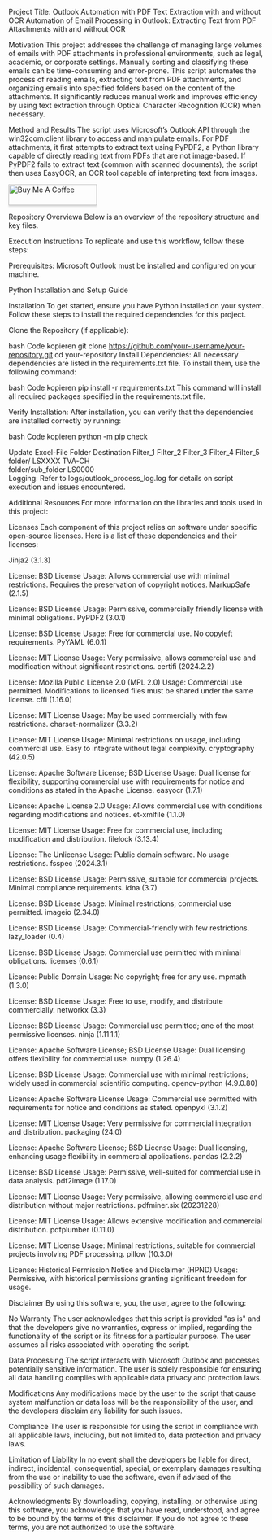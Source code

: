 Project Title: Outlook Automation with PDF Text Extraction with and without OCR
Automation of Email Processing in Outlook: Extracting Text from PDF Attachments with and without OCR

Motivation
This project addresses the challenge of managing large volumes of emails with PDF attachments in professional environments, such as legal, academic, or corporate settings. Manually sorting and classifying these emails can be time-consuming and error-prone. This script automates the process of reading emails, extracting text from PDF attachments, and organizing emails into specified folders based on the content of the attachments. It significantly reduces manual work and improves efficiency by using text extraction through Optical Character Recognition (OCR) when necessary.

Method and Results
The script uses Microsoft’s Outlook API through the win32com.client library to access and manipulate emails. For PDF attachments, it first attempts to extract text using PyPDF2, a Python library capable of directly reading text from PDFs that are not image-based. If PyPDF2 fails to extract text (common with scanned documents), the script then uses EasyOCR, an OCR tool capable of interpreting text from images.


<a href="buymeacoffee.com/lostmedoulle" target="_blank"><img src="https://www.buymeacoffee.com/assets/img/custom_images/orange_img.png" alt="Buy Me A Coffee" style="height: 41px !important;width: 174px !important;box-shadow: 0px 3px 2px 0px rgba(190, 190, 190, 0.5) !important;-webkit-box-shadow: 0px 3px 2px 0px rgba(190, 190, 190, 0.5) !important;" ></a>



Repository Overviewa
Below is an overview of the repository structure and key files.

Execution Instructions
To replicate and use this workflow, follow these steps:

Prerequisites:
Microsoft Outlook must be installed and configured on your machine.

Python Installation and Setup Guide

Installation
To get started, ensure you have Python installed on your system. Follow these steps to install the required dependencies for this project.

Clone the Repository (if applicable):

bash
Code kopieren
git clone https://github.com/your-username/your-repository.git
cd your-repository
Install Dependencies: All necessary dependencies are listed in the requirements.txt file. To install them, use the following command:

bash
Code kopieren
pip install -r requirements.txt
This command will install all required packages specified in the requirements.txt file.

Verify Installation: After installation, you can verify that the dependencies are installed correctly by running:

bash
Code kopieren
python -m pip check


Update Excel-File
Folder Destination	Filter_1	Filter_2	Filter_3	Filter_4	Filter_5
folder/	LSXXXX	TVA-CH			
folder/sub_folder	LS0000				
Logging:
Refer to logs/outlook_process_log.log for details on script execution and issues encountered.

Additional Resources
For more information on the libraries and tools used in this project:


Licenses
Each component of this project relies on software under specific open-source licenses. Here is a list of these dependencies and their licenses:

Jinja2 (3.1.3)

License: BSD License
Usage: Allows commercial use with minimal restrictions. Requires the preservation of copyright notices.
MarkupSafe (2.1.5)

License: BSD License
Usage: Permissive, commercially friendly license with minimal obligations.
PyPDF2 (3.0.1)

License: BSD License
Usage: Free for commercial use. No copyleft requirements.
PyYAML (6.0.1)

License: MIT License
Usage: Very permissive, allows commercial use and modification without significant restrictions.
certifi (2024.2.2)

License: Mozilla Public License 2.0 (MPL 2.0)
Usage: Commercial use permitted. Modifications to licensed files must be shared under the same license.
cffi (1.16.0)

License: MIT License
Usage: May be used commercially with few restrictions.
charset-normalizer (3.3.2)

License: MIT License
Usage: Minimal restrictions on usage, including commercial use. Easy to integrate without legal complexity.
cryptography (42.0.5)

License: Apache Software License; BSD License
Usage: Dual license for flexibility, supporting commercial use with requirements for notice and conditions as stated in the Apache License.
easyocr (1.7.1)

License: Apache License 2.0
Usage: Allows commercial use with conditions regarding modifications and notices.
et-xmlfile (1.1.0)

License: MIT License
Usage: Free for commercial use, including modification and distribution.
filelock (3.13.4)

License: The Unlicense
Usage: Public domain software. No usage restrictions.
fsspec (2024.3.1)

License: BSD License
Usage: Permissive, suitable for commercial projects. Minimal compliance requirements.
idna (3.7)

License: BSD License
Usage: Minimal restrictions; commercial use permitted.
imageio (2.34.0)

License: BSD License
Usage: Commercial-friendly with few restrictions.
lazy_loader (0.4)

License: BSD License
Usage: Commercial use permitted with minimal obligations.
licenses (0.6.1)

License: Public Domain
Usage: No copyright; free for any use.
mpmath (1.3.0)

License: BSD License
Usage: Free to use, modify, and distribute commercially.
networkx (3.3)

License: BSD License
Usage: Commercial use permitted; one of the most permissive licenses.
ninja (1.11.1.1)

License: Apache Software License; BSD License
Usage: Dual licensing offers flexibility for commercial use.
numpy (1.26.4)

License: BSD License
Usage: Commercial use with minimal restrictions; widely used in commercial scientific computing.
opencv-python (4.9.0.80)

License: Apache Software License
Usage: Commercial use permitted with requirements for notice and conditions as stated.
openpyxl (3.1.2)

License: MIT License
Usage: Very permissive for commercial integration and distribution.
packaging (24.0)

License: Apache Software License; BSD License
Usage: Dual licensing, enhancing usage flexibility in commercial applications.
pandas (2.2.2)

License: BSD License
Usage: Permissive, well-suited for commercial use in data analysis.
pdf2image (1.17.0)

License: MIT License
Usage: Very permissive, allowing commercial use and distribution without major restrictions.
pdfminer.six (20231228)

License: MIT License
Usage: Allows extensive modification and commercial distribution.
pdfplumber (0.11.0)

License: MIT License
Usage: Minimal restrictions, suitable for commercial projects involving PDF processing.
pillow (10.3.0)

License: Historical Permission Notice and Disclaimer (HPND)
Usage: Permissive, with historical permissions granting significant freedom for usage.

Disclaimer
By using this software, you, the user, agree to the following:

No Warranty
The user acknowledges that this script is provided "as is" and that the developers give no warranties, express or implied, regarding the functionality of the script or its fitness for a particular purpose. The user assumes all risks associated with operating the script.

Data Processing
The script interacts with Microsoft Outlook and processes potentially sensitive information. The user is solely responsible for ensuring all data handling complies with applicable data privacy and protection laws.

Modifications
Any modifications made by the user to the script that cause system malfunction or data loss will be the responsibility of the user, and the developers disclaim any liability for such issues.

Compliance
The user is responsible for using the script in compliance with all applicable laws, including, but not limited to, data protection and privacy laws.

Limitation of Liability
In no event shall the developers be liable for direct, indirect, incidental, consequential, special, or exemplary damages resulting from the use or inability to use the software, even if advised of the possibility of such damages.

Acknowledgments
By downloading, copying, installing, or otherwise using this software, you acknowledge that you have read, understood, and agree to be bound by the terms of this disclaimer. If you do not agree to these terms, you are not authorized to use the software.
